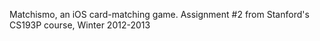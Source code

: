 Matchismo, an iOS card-matching game. Assignment #2 from Stanford's CS193P course, Winter 2012-2013
